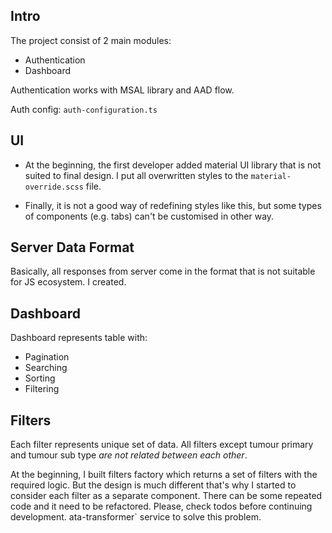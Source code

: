 ## Intro

The project consist of 2 main modules:

- Authentication
- Dashboard

Authentication works with MSAL library and AAD flow.

Auth config: `auth-configuration.ts`

## UI

- At the beginning, the first developer added material UI library that is not suited to final design. I put all
  overwritten styles to the `material-override.scss` file.

- Finally, it is not a good way of redefining styles like this, but some types of components (e.g. tabs) can't be customised in
  other way.

## Server Data Format

Basically, all responses from server come in the format that is not suitable for JS ecosystem.
I created. 

## Dashboard

Dashboard represents table with:

- Pagination
- Searching
- Sorting
- Filtering

## Filters

Each filter represents unique set of data. All filters except tumour primary and tumour sub type _are not related
between each other_.

At the beginning, I built filters factory which returns a set of filters with the required logic. But the design is much
different that's why I started to consider each filter as a separate component. There can be some repeated code and it
need to be refactored. Please, check todos before continuing development. ata-transformer` service to solve this problem.